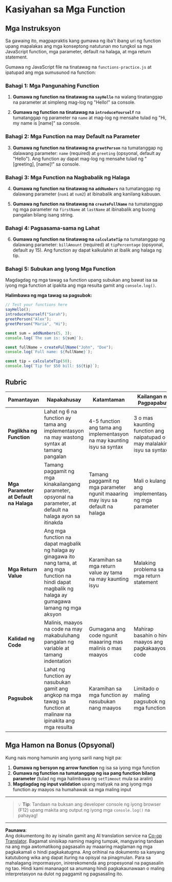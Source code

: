 <!--
CO_OP_TRANSLATOR_METADATA:
{
  "original_hash": "8328f58f4593b4671656ff8f4b2edbd9",
  "translation_date": "2025-10-22T15:17:49+00:00",
  "source_file": "2-js-basics/2-functions-methods/assignment.md",
  "language_code": "tl"
}
-->
# Kasiyahan sa Mga Function

## Mga Instruksyon

Sa gawaing ito, magpapraktis kang gumawa ng iba't ibang uri ng function upang mapalakas ang mga konseptong natutunan mo tungkol sa mga JavaScript function, mga parameter, default na halaga, at mga return statement.

Gumawa ng JavaScript file na tinatawag na `functions-practice.js` at ipatupad ang mga sumusunod na function:

### Bahagi 1: Mga Pangunahing Function
1. **Gumawa ng function na tinatawag na `sayHello`** na walang tinatanggap na parameter at simpleng mag-log ng "Hello!" sa console.

2. **Gumawa ng function na tinatawag na `introduceYourself`** na tumatanggap ng parameter na `name` at mag-log ng mensahe tulad ng "Hi, my name is [name]" sa console.

### Bahagi 2: Mga Function na may Default na Parameter
3. **Gumawa ng function na tinatawag na `greetPerson`** na tumatanggap ng dalawang parameter: `name` (required) at `greeting` (opsyonal, default ay "Hello"). Ang function ay dapat mag-log ng mensahe tulad ng "[greeting], [name]!" sa console.

### Bahagi 3: Mga Function na Nagbabalik ng Halaga
4. **Gumawa ng function na tinatawag na `addNumbers`** na tumatanggap ng dalawang parameter (`num1` at `num2`) at ibinabalik ang kanilang kabuuan.

5. **Gumawa ng function na tinatawag na `createFullName`** na tumatanggap ng mga parameter na `firstName` at `lastName` at ibinabalik ang buong pangalan bilang isang string.

### Bahagi 4: Pagsasama-sama ng Lahat
6. **Gumawa ng function na tinatawag na `calculateTip`** na tumatanggap ng dalawang parameter: `billAmount` (required) at `tipPercentage` (opsyonal, default ay 15). Ang function ay dapat kalkulahin at ibalik ang halaga ng tip.

### Bahagi 5: Subukan ang Iyong Mga Function
Magdagdag ng mga tawag sa function upang subukan ang bawat isa sa iyong mga function at ipakita ang mga resulta gamit ang `console.log()`.

**Halimbawa ng mga tawag sa pagsubok:**
```javascript
// Test your functions here
sayHello();
introduceYourself("Sarah");
greetPerson("Alex");
greetPerson("Maria", "Hi");

const sum = addNumbers(5, 3);
console.log(`The sum is: ${sum}`);

const fullName = createFullName("John", "Doe");
console.log(`Full name: ${fullName}`);

const tip = calculateTip(50);
console.log(`Tip for $50 bill: $${tip}`);
```

## Rubric

| Pamantayan | Napakahusay | Katamtaman | Kailangan ng Pagpapabuti |
| -------- | --------- | -------- | ----------------- |
| **Paglikha ng Function** | Lahat ng 6 na function ay tama ang implementasyon na may wastong syntax at tamang pangalan | 4-5 function ang tama ang implementasyon na may kaunting isyu sa syntax | 3 o mas kaunting function ang naipatupad o may malalaking isyu sa syntax |
| **Mga Parameter at Default na Halaga** | Tamang paggamit ng mga kinakailangang parameter, opsyonal na parameter, at default na halaga ayon sa itinakda | Tamang paggamit ng mga parameter ngunit maaaring may isyu sa default na halaga | Mali o kulang ang implementasyon ng mga parameter |
| **Mga Return Value** | Ang mga function na dapat magbalik ng halaga ay ginagawa ito nang tama, at ang mga function na hindi dapat magbalik ng halaga ay gumagawa lamang ng mga aksyon | Karamihan sa mga return value ay tama na may kaunting isyu | Malaking problema sa mga return statement |
| **Kalidad ng Code** | Malinis, maayos na code na may makabuluhang pangalan ng variable at tamang indentation | Gumagana ang code ngunit maaaring mas malinis o mas maayos | Mahirap basahin o hindi maayos ang pagkakaayos ng code |
| **Pagsubok** | Lahat ng function ay nasubukan gamit ang angkop na mga tawag sa function at malinaw na ipinakita ang mga resulta | Karamihan sa mga function ay nasubukan nang maayos | Limitado o maling pagsubok ng mga function |

## Mga Hamon na Bonus (Opsyonal)

Kung nais mong hamunin ang iyong sarili nang higit pa:

1. **Gumawa ng bersyon ng arrow function** ng isa sa iyong mga function
2. **Gumawa ng function na tumatanggap ng isa pang function bilang parameter** (tulad ng mga halimbawa ng `setTimeout` mula sa aralin)
3. **Magdagdag ng input validation** upang matiyak na ang iyong mga function ay maayos na humahawak sa mga maling input

---

> 💡 **Tip**: Tandaan na buksan ang developer console ng iyong browser (F12) upang makita ang output ng iyong mga `console.log()` na pahayag!

---

**Paunawa**:  
Ang dokumentong ito ay isinalin gamit ang AI translation service na [Co-op Translator](https://github.com/Azure/co-op-translator). Bagamat sinisikap naming maging tumpak, mangyaring tandaan na ang mga awtomatikong pagsasalin ay maaaring maglaman ng mga pagkakamali o hindi pagkakatugma. Ang orihinal na dokumento sa kanyang katutubong wika ang dapat ituring na opisyal na pinagmulan. Para sa mahalagang impormasyon, inirerekomenda ang propesyonal na pagsasalin ng tao. Hindi kami mananagot sa anumang hindi pagkakaunawaan o maling interpretasyon na dulot ng paggamit ng pagsasaling ito.